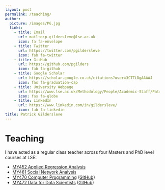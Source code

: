 ```yaml
---
layout: post
permalink: /teaching/
author:
  picture: /images/PG.jpg
  links:
    - title: Email
      url: mailto:p.gildersleve@lse.ac.uk
      icon: fa fa-envelope
    - title: Twitter
      url: https://twitter.com/pgildersleve
      icon: fab fa-twitter
    - title: GitHub
      url: https://github.com/pgilders
      icon: fab fa-github 
    - title: Google Scholar
      url: https://scholar.google.co.uk/citations?user=3CTTLDgAAAAJ
      icon: fas fa-graduation-cap 
    - title: University Webpage
      url: https://www.lse.ac.uk/Methodology/People/Academic-Staff/Patrick-Gildersleve/Patrick-Gildersleve
      icon: fas fa-globe
    - title: LinkedIn
      url: https://www.linkedin.com/in/gildersleve/
      icon: fab fa-linkedin
title: Patrick Gildersleve
---
```


# Teaching
I have acted as a regular class teacher across four Masters and PhD level courses at LSE:
- [MY452 Applied Regression Analysis](https://www.lse.ac.uk/resources/calendar2020-2021/courseGuides/MY/2020_MY452.htm)
- [MY461 Social Network Analysis](https://www.lse.ac.uk/resources/calendar2022-2023/courseGuides/MY/2022_MY461.htm)
- [MY470 Computer Programming](https://www.lse.ac.uk/resources/calendar2022-2023/courseGuides/MY/2022_MY470.htm) ([GitHub](https://github.com/lse-my470))
- [MY472 Data for Data Scientists](https://www.lse.ac.uk/resources/calendar2022-2023/courseGuides/MY/2022_MY472.htm) ([GitHub](https://github.com/lse-my472/))
